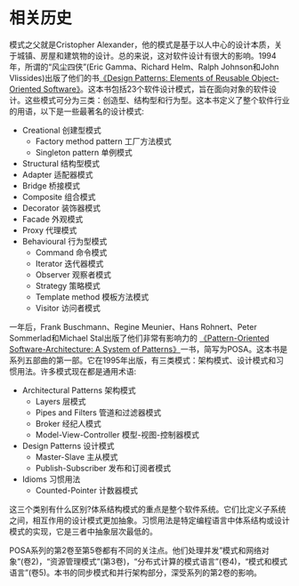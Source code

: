 # 相关历史

模式之父就是Cristopher Alexander，他的模式是基于以人中心的设计本质，关于城镇、房屋和建筑物的设计。总的来说，这对软件设计有很大的影响。1994年，所谓的“风尘四侠”(Eric Gamma、Richard Helm、Ralph Johnson和John Vlissides)出版了他们的书[《Design Patterns: Elements of Reusable Object-Oriented Software》](https://en.wikipedia.org/wiki/Design_Patterns)。这本书包括23个软件设计模式，旨在面向对象的软件设计。这些模式可分为三类：创造型、结构型和行为型。这本书定义了整个软件行业的用语，以下是一些最著名的设计模式:

* Creational 创建型模式
  * Factory method pattern 工厂方法模式
  * Singleton pattern 单例模式
*  Structural 结构型模式
  * Adapter 适配器模式
  * Bridge 桥接模式
  * Composite 组合模式
  * Decorator 装饰器模式
  * Facade 外观模式
  * Proxy 代理模式
* Behavioural 行为型模式
  * Command 命令模式
  * Iterator 迭代器模式
  * Observer 观察者模式
  * Strategy 策略模式
  * Template method 模板方法模式
  * Visitor 访问者模式

一年后，Frank Buschmann、Regine Meunier、Hans Rohnert、Peter Sommerlad和Michael Stal出版了他们非常有影响力的 [《Pattern-Oriented Software-Architecture: A System of Patterns》](https://www.wiley.com/WileyCDA/Section/id-406899.html)一书，简写为POSA。这本书是系列五部曲的第一部。它在1995年出版，有三类模式：架构模式、设计模式和习惯用法。许多模式现在都是通用术语:

* Architectural Patterns 架构模式
  *  Layers 层模式
  * Pipes and Filters 管道和过滤器模式
  * Broker 经纪人模式
  * Model-View-Controller 模型-视图-控制器模式
* Design Patterns 设计模式
  *  Master-Slave 主从模式
  * Publish-Subscriber 发布和订阅者模式
* Idioms 习惯用法
  * Counted-Pointer 计数器模式

这三个类别有什么区别?体系结构模式的重点是整个软件系统。它们比定义子系统之间，相互作用的设计模式更加抽象。习惯用法是特定编程语言中体系结构或设计模式的实现，它是三者中抽象层次最低的。

POSA系列的第2卷至第5卷都有不同的关注点。他们处理并发”模式和网络对象”(卷2)，“资源管理模式”(第3卷)，“分布式计算的模式语言”(卷4)，“模式和模式语言”(卷5)。本书的同步模式和并行架构部分，深受系列的第2卷的影响。